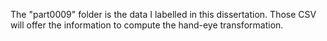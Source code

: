 The "part0009" folder is the data I labelled in this dissertation. Those CSV will offer the information to compute the hand-eye transformation.
